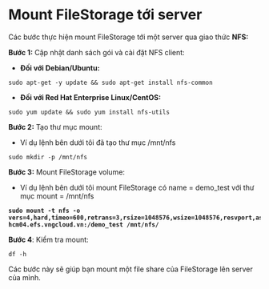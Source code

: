 # Mount FileStorage tới server

Các bước thực hiện mount FileStorage tới một server qua giao thức **NFS:**

**Bước 1:** Cập nhật danh sách gói và cài đặt NFS client:&#x20;

* **Đối với Debian/Ubuntu:**

```
sudo apt-get -y update && sudo apt-get install nfs-common
```

* **Đối với Red Hat Enterprise Linux/CentOS:**

```
sudo yum update && sudo yum install nfs-utils
```

**Bước 2:** Tạo thư mục mount:

* Ví dụ lệnh bên dưới tôi đã tạo thư mục /mnt/nfs

```
sudo mkdir -p /mnt/nfs
```

**Bước 3:** Mount FileStorage volume:&#x20;

* Ví dụ lệnh bên dưới tôi mount FileStorage có name = demo\_test với thư mục mount = /mnt/nfs

<pre><code><strong>sudo mount -t nfs -o vers=4,hard,timeo=600,retrans=3,rsize=1048576,wsize=1048576,resvport,async hcm04.efs.vngcloud.vn:/demo_test /mnt/nfs/
</strong></code></pre>

**Bước 4**: Kiểm tra mount:

```
df -h
```

Các bước này sẽ giúp bạn mount một file share của FileStorage lên server của mình.
